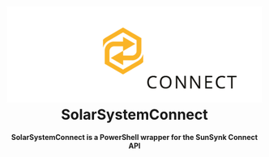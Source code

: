 <h1 align="center">
  <br>
  <img src=".\ssc_logo.png" alt="logo"></a>
  <br>
  SolarSystemConnect
  <br>
</h1>

<h4 align="center">

SolarSystemConnect is a PowerShell wrapper for the SunSynk Connect API

</h4>
